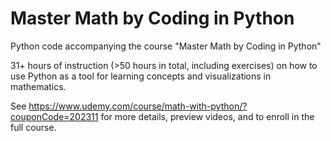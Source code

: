 # Master Math by Coding in Python
Python code accompanying the course "Master Math by Coding in Python"

31+ hours of instruction (>50 hours in total, including exercises) on how to use Python as a tool for learning concepts and visualizations in mathematics.

See https://www.udemy.com/course/math-with-python/?couponCode=202311 for more details, preview videos, and to enroll in the full course.
